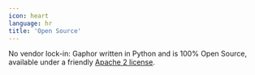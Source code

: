 ```yaml
---
icon: heart
language: hr
title: 'Open Source'
---
```


No vendor lock-in: Gaphor written in Python and is 100% Open Source,
available under a friendly [Apache 2
license](https://github.com/gaphor/gaphor/blob/master/LICENSE.txt).
